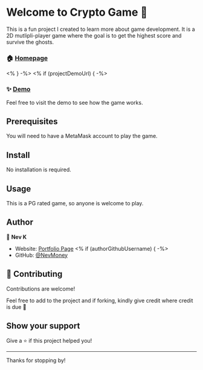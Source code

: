 # Welcome to Crypto Game 👋

This is a fun project I created to learn more about game development. It is a 2D mutlipli-player game where the goal is to get the highest score and survive the ghosts.

### 🏠 [Homepage](<%= projectHomepage %>)
<% } -%>
<% if (projectDemoUrl) { -%>

### ✨ [Demo](https://crypto-game.netlify.app/)
Feel free to visit the demo to see how the game works.

## Prerequisites
You will need to have a MetaMask account to play the game.

## Install
No installation is required.

## Usage
This is a PG rated game, so anyone is welcome to play.

## Author
👤 **Nev K**

* Website: [Portfolio Page](https://nevmoney.github.io)
<% if (authorGithubUsername) { -%>
* GitHub: [@NevMoney](https://github.com/NevMoney)


## 🤝 Contributing

Contributions are welcome!

Feel free to add to the project and if forking, kindly give credit where credit is due 🙂

## Show your support

Give a ⭐️ if this project helped you!


***
Thanks for stopping by!